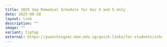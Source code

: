 ```yaml
---
title: 2025 Sep Remedial Schedule for Sec 4 and 5 only
date: 2025-08-28
layout: link
description: ""
image: ""
variant: tiptap
external: https://yuanchingsec.moe.edu.sg/quick-links/for-students/school-daily-routines/school-holiday-programme/
---
```

